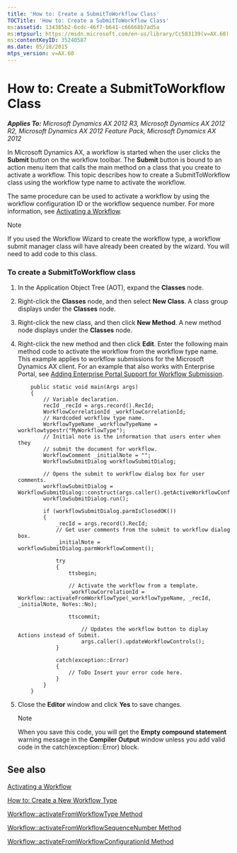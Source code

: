 ```yaml
---
title: 'How to: Create a SubmitToWorkflow Class'
TOCTitle: 'How to: Create a SubmitToWorkflow Class'
ms:assetid: 134385b2-6cdc-46f7-b641-c66668b7ad5a
ms:mtpsurl: https://msdn.microsoft.com/en-us/library/Cc583139(v=AX.60)
ms:contentKeyID: 35240587
ms.date: 05/18/2015
mtps_version: v=AX.60
---
```


# How to: Create a SubmitToWorkflow Class 


_**Applies To:** Microsoft Dynamics AX 2012 R3, Microsoft Dynamics AX 2012 R2, Microsoft Dynamics AX 2012 Feature Pack, Microsoft Dynamics AX 2012_

In Microsoft Dynamics AX, a workflow is started when the user clicks the **Submit** button on the workflow toolbar. The **Submit** button is bound to an action menu item that calls the main method on a class that you create to activate a workflow. This topic describes how to create a SubmitToWorkflow class using the workflow type name to activate the workflow.

The same procedure can be used to activate a workflow by using the workflow configuration ID or the workflow sequence number. For more information, see [Activating a Workflow](activating-a-workflow.md).


> [!NOTE]
> <P>If you used the Workflow Wizard to create the workflow type, a workflow submit manager class will have already been created by the wizard. You will need to add code to this class.</P>



### To create a SubmitToWorkflow class

1.  In the Application Object Tree (AOT), expand the **Classes** node.

2.  Right-click the **Classes** node, and then select **New Class**. A class group displays under the **Classes** node.

3.  Right-click the new class, and then click **New Method**. A new method node displays under the **Classes** node.

4.  Right-click the new method and then click **Edit**. Enter the following main method code to activate the workflow from the workflow type name. This example applies to workflow submissions for the Microsoft Dynamics AX client. For an example that also works with Enterprise Portal, see [Adding Enterprise Portal Support for Workflow Submission](adding-enterprise-portal-support-for-workflow-submission.md).
    ```X++  
        public static void main(Args args)
        {
            // Variable declaration.
            recId _recId = args.record().RecId;
            WorkflowCorrelationId _workflowCorrelationId;
            // Hardcoded workflow type name.
            WorkflowTypeName _workflowTypeName = workflowtypestr("MyWorkflowType");
            // Initial note is the information that users enter when they
            // submit the document for workflow.
            WorkflowComment _initialNote = "";
            WorkflowSubmitDialog workflowSubmitDialog;
        
            // Opens the submit to workflow dialog box for user comments.
            workflowSubmitDialog = WorkflowSubmitDialog::construct(args.caller().getActiveWorkflowConfiguration());
            workflowSubmitDialog.run();
        
            if (workflowSubmitDialog.parmIsClosedOK())
            {
                _recId = args.record().RecId;
                // Get user comments from the submit to workflow dialog box.
                _initialNote = workflowSubmitDialog.parmWorkflowComment();
        
                try
                {
                    ttsbegin;
        
                    // Activate the workflow from a template.
                    _workflowCorrelationId = Workflow::activateFromWorkflowType(_workflowTypeName, _recId, _initialNote, NoYes::No);
        
                    ttscommit;
        
                        // Updates the workflow button to diplay Actions instead of Submit.
                        args.caller().updateWorkflowControls();
                }
        
                catch(exception::Error)
                {
                    // ToDo Insert your error code here.
                }
            }
        }
    ```
5.  Close the **Editor** window and click **Yes** to save changes.
    

    > [!NOTE]
    > <P>When you save this code, you will get the <STRONG>Empty compound statement</STRONG> warning message in the <STRONG>Compiler Output</STRONG> window unless you add valid code in the catch(exception::Error) block.</P>



## See also

[Activating a Workflow](activating-a-workflow.md)

[How to: Create a New Workflow Type](how-to-create-a-new-workflow-type.md)

[Workflow::activateFromWorkflowType Method](https://msdn.microsoft.com/en-us/library/gg812416\(v=ax.60\))

[Workflow::activateFromWorkflowSequenceNumber Method](https://msdn.microsoft.com/en-us/library/gg812415\(v=ax.60\))

[Workflow::activateFromWorkflowConfigurationId Method](https://msdn.microsoft.com/en-us/library/gg812414\(v=ax.60\))
